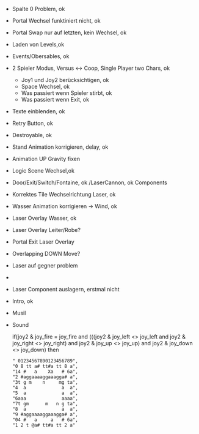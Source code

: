 * Spalte 0 Problem, ok
* Portal Wechsel funktiniert nicht, ok
* Portal Swap nur auf letzten, kein Wechsel, ok
* Laden von Levels,ok
* Events/Obersables, ok
* 2 Spieler Modus, Versus <-> Coop, Single Player two Chars, ok
    * Joy1 und Joy2 berücksichtigen, ok
    * Space Wechsel, ok
    * Was passiert wenn Spieler stirbt, ok
    * Was passiert wenn Exit, ok
* Texte einblenden, ok
* Retry Button, ok
* Destroyable, ok
* Stand Animation korrigieren, delay, ok
* Animation UP Gravity fixen
* Logic Scene Wechsel,ok
* Door/Exit/Switch/Fontaine, ok /LaserCannon, ok Components
* Korrektes Tile Wechselrichtung Laser, ok
* Wasser Animation korrigieren -> Wind, ok
* Laser Overlay Wasser, ok
* Laser Overlay Leiter/Robe?
* Portal Exit Laser Overlay
* Overlapping DOWN Move?
* Laser auf gegner problem
* 
* Laser Component auslagern, erstmal nicht
* Intro, ok
* Musil
* Sound

	if(joy2 & joy_fire = joy_fire and (((joy2 & joy_left <> joy_left and joy2 & joy_right <> joy_right) and joy2 & joy_up <> joy_up) and  joy2 & joy_down <> joy_down) then 

      " 01234567890123456789",
      "0 8 tt a# tt#a tt 8 a",
      "14 #   a    Xa   # 6a",
      "2 #aggaaaaggaaagga# a",
      "3t g m    n     mg ta",
      "4  a             a  a",
      "5  a             a  a",
      "6aaa             aaaa",
      "7t gm      m   n g ta",
      "8  a             a  a",
      "9 #aggaaaaggaaagga# a",
      "04 #   a     a   # 6a",
      "1 2 t @a# tt#a tt 2 a"

